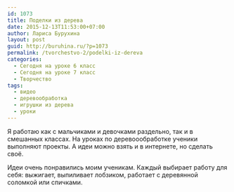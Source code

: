 ```yaml
---
id: 1073
title: Поделки из дерева
date: 2015-12-13T11:53:00+07:00
author: Лариса Бурухина
layout: post
guid: http://buruhina.ru/?p=1073
permalink: /tvorchestvo-2/podelki-iz-dereva
categories:
  - Сегодня на уроке 6 класс
  - Сегодня на уроке 7 класс
  - Творчество
tags:
  - видео
  - деревообработка
  - игрушки из дерева
  - уроки
---
```

Я работаю как с мальчиками и девочками раздельно, так и в смешанных классах. На уроках по деревоообработке ученики выполняют проекты. А идеи можно взять и в интернете, но сделать своё.







Идеи очень понравились моим ученикам. Каждый выбирает работу для себя: выжигает, выпиливает лобзиком, работает с деревянной соломкой или спичками.